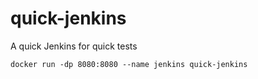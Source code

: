 # quick-jenkins

A quick Jenkins for quick tests

```
docker run -dp 8080:8080 --name jenkins quick-jenkins
```
